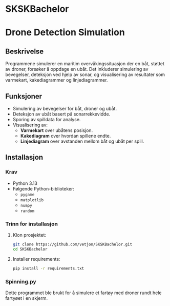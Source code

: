 # SKSKBachelor

# **Drone Detection Simulation**

## **Beskrivelse**
Programmene simulerer en maritim overvåkingssituasjon der en båt, støttet av droner, forsøker å oppdage en ubåt. Det inkluderer simulering av bevegelser, deteksjon ved hjelp av sonar, og visualisering av resultater som varmekart, kakediagrammer og linjediagrammer.

## **Funksjoner**
- Simulering av bevegelser for båt, droner og ubåt.
- Deteksjon av ubåt basert på sonarrekkevidde.
- Sporing av spilldata for analyse.
- Visualisering av:
  - **Varmekart** over ubåtens posisjon.
  - **Kakediagram** over hvordan spillene endte.
  - **Linjediagram** over avstanden mellom båt og ubåt per spill.

## **Installasjon**
### **Krav**
- Python 3.13
- Følgende Python-biblioteker:
  - `pygame`
  - `matplotlib`
  - `numpy`
  - `random`

### **Trinn for installasjon**
1. Klon prosjektet:
   ```bash
   git clone https://github.com/vetjon/SKSKBachelor.git
   cd SKSKBachelor
2. Installer requirements:
   ```bash
   pip install -r requirements.txt


### Spinning.py
  Dette programmet ble brukt for å simulere et fartøy med droner rundt hele fartyøet i en skjerm. 
